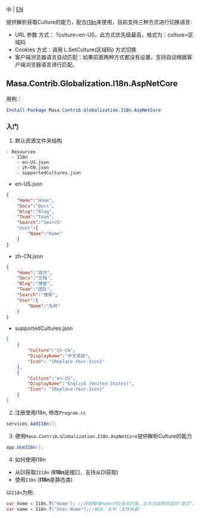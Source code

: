 中 | [EN](README.md)

提供解析获取Culture的能力，配合[I18n](../Masa.Contrib.Globalization.I18n/README.zh-CN.md)来使用，目前支持三种方式进行切换语言:

* URL 参数 方式： ?culture=en-US，此方式优先级最高，格式为：culture=区域码
* Cookies 方式：调用 L.SetCulture(区域码) 方式切换
* 客户端浏览器语言自动匹配：如果前面两种方式都没有设置，支持自动根据客户端浏览器语言进行匹配。

## Masa.Contrib.Globalization.I18n.AspNetCore

用例：

``` powershell
Install-Package Masa.Contrib.Globalization.I18n.AspNetCore
```

### 入门

1. 默认资源文件夹结构

``` structure
- Resources
  - I18n
    - en-US.json
    - zh-CN.json
    - supportedCultures.json
```

* en-US.json

``` en-US.json
{
    "Home":"Home",
    "Docs":"Docs",
    "Blog":"Blog",
    "Team":"Team",
    "Search":"Search"
    "User":{
        "Name":"Name"
    }
}
```

* zh-CN.json

``` zh-CN.json
{
    "Home":"首页",
    "Docs":"文档",
    "Blog":"博客",
    "Team":"团队",
    "Search":"搜索",
    "User":{
        "Name":"名称"
    }
}
```

* supportedCultures.json

``` supportedCultures.json
[
    {
        "Culture":"zh-CN",
        "DisplayName":"中文简体",
        "Icon": "{Replace-Your-Icon}"
    },
    {
        "Culture":"en-US",
        "DisplayName":"English (United States)",
        "Icon": "{Replace-Your-Icon}"
    }
]
```

2. 注册使用I18n, 修改`Program.cs`

``` C#
services.AddI18n();
```

3. 使用`Masa.Contrib.Globalization.I18n.AspNetCore`提供解析Culture的能力

``` C#
app.UseI18n();
```

4. 如何使用I18n

* 从DI获取`II18n` (**II18n**是接口，支持从DI获取)
* 使用`I18n` (**I18n**是静态类)

以`I18n`为例:

``` C#
var home = I18n.T("Home"); //获取键值Home对应语言的值，此方法调用将返回"首页";
var name = I18n.T("User.Name");//输出：名称（支持嵌套）
```